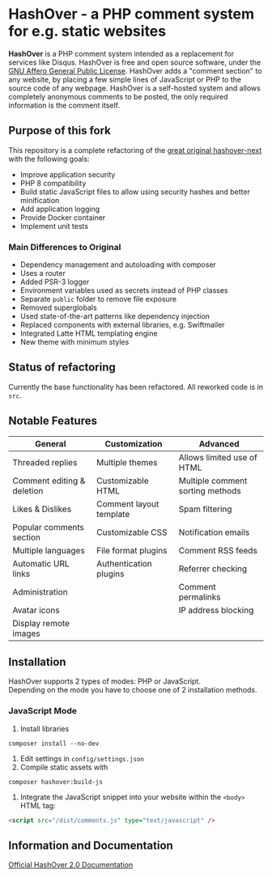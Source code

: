 HashOver - a PHP comment system for e.g. static websites
===
**HashOver** is a PHP comment system intended as a replacement for services like
Disqus. HashOver is free and open source software, under the
[GNU Affero General Public License](http://www.gnu.org/licenses/agpl.html).
HashOver adds a "comment section" to any website, by placing a few simple lines
of JavaScript or PHP to the source code of any webpage. HashOver is a
self-hosted system and allows completely anonymous comments to be posted, the
only required information is the comment itself.

## Purpose of this fork
This repository is a complete refactoring of the [great original hashover-next](https://github.com/jacobwb/hashover-next) with the following goals:
- Improve application security
- PHP 8 compatibility
- Build static JavaScript files to allow using security hashes and better minification
- Add application logging
- Provide Docker container
- Implement unit tests

### Main Differences to Original
- Dependency management and autoloading with composer
- Uses a router
- Added PSR-3 logger
- Environment variables used as secrets instead of PHP classes
- Separate `public` folder to remove file exposure 
- Removed superglobals
- Used state-of-the-art patterns like dependency injection
- Replaced components with external libraries, e.g. Swiftmailer
- Integrated Latte HTML templating engine
- New theme with minimum styles

## Status of refactoring
Currently the base functionality has been refactored. All reworked code is in `src`.

Notable Features
---
General                          | Customization           | Advanced
-------------------------------- | ----------------------- | --------------------------------
Threaded replies                 | Multiple themes         | Allows limited use of HTML
Comment editing & deletion       | Customizable HTML       | Multiple comment sorting methods
Likes & Dislikes                 | Comment layout template | Spam filtering
Popular comments section         | Customizable CSS        | Notification emails
Multiple languages               | File format plugins     | Comment RSS feeds
Automatic URL links              | Authentication plugins  | Referrer checking
Administration                   |                         | Comment permalinks
Avatar icons                     |                         | IP address blocking
Display remote images            |                         |


## Installation

HashOver supports 2 types of modes: PHP or JavaScript.  
Depending on the mode you have to choose one of 2 installation methods.

### JavaScript Mode
1. Install libraries
```shell
composer install --no-dev
```
1. Edit settings in `config/settings.json`
1. Compile static assets with
```shell
composer hashover:build-js
```
1. Integrate the JavaScript snippet into your website within the `<body>` HTML tag:
```html
<script src="/dist/comments.js" type="text/javascript" />
```

Information and Documentation
---
[Official HashOver 2.0 Documentation](https://docs.barkdull.org/hashover-v2)
